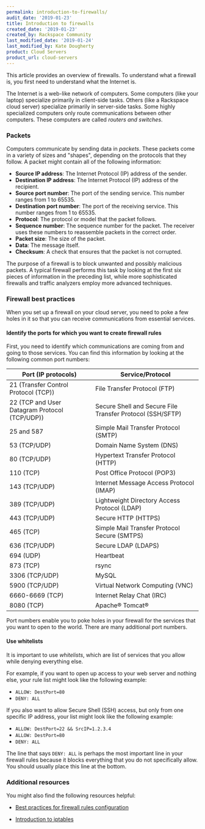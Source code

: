 ```yaml
---
permalink: introduction-to-firewalls/
audit_date: '2019-01-23'
title: Introduction to firewalls
created_date: '2019-01-23'
created_by: Rackspace Community
last_modified_date: '2019-01-24'
last_modified_by: Kate Dougherty
product: Cloud Servers
product_url: cloud-servers
---
```


This article provides an overview of firewalls. To understand what a firewall
is, you first need to understand what the Internet is.

The Internet is a web-like network of computers. Some computers (like your
laptop) specialize primarily in client-side tasks. Others (like a Rackspace
cloud server) specialize primarily in server-side tasks. Some highly
specialized computers only route communications between other computers.
These computers are called _routers and switches_.

### Packets

Computers communicate by sending data in _packets_. These packets come in a
variety of sizes and "shapes", depending on the protocols that they follow.
A packet might contain all of the following information:

* **Source IP address**: The Internet Protocol (IP) address of the sender.
* **Destination IP address**: The Internet Protocol (IP) address of the
  recipient.
* **Source port number**: The port of the sending service. This number
  ranges from 1 to 65535.
* **Destination port number**: The port of the receiving service.
  This number ranges from 1 to 65535.
* **Protocol**: The protocol or model that the packet follows.
* **Sequence number**: The sequence number for the packet. The receiver uses
  these numbers to reassemble packets in the correct order.
* **Packet size**: The size of the packet.
* **Data**: The message itself.
* **Checksum**: A check that ensures that the packet is not corrupted.

The purpose of a firewall is to block unwanted and possibly malicious packets.
A typical firewall performs this task by looking at the first six pieces of
information in the preceding list, while more sophisticated firewalls and
traffic analyzers employ more advanced techniques.

### Firewall best practices

When you set up a firewall on your cloud server, you need to poke a few holes
in it so that you can receive communications from essential services.

#### Identify the ports for which you want to create firewall rules

First, you need to identify which communications are coming from and
going to those services. You can find this information by looking at the
following common port numbers:

| **Port (IP protocols)** | **Service/Protocol** |
|-----------------------------------------------|-----------------------------------------------------------|
| 21 (Transfer Control Protocol (TCP)) | File Transfer Protocol (FTP) |
| 22 (TCP and User Datagram Protocol (TCP/UDP)) | Secure Shell and Secure File Transfer Protocol (SSH/SFTP) |
| 25 and 587 | Simple Mail Transfer Protocol (SMTP) |
| 53 (TCP/UDP) | Domain Name System (DNS) |
| 80 (TCP/UDP) | Hypertext Transfer Protocol (HTTP) |
| 110 (TCP) | Post Office Protocol (POP3) |
| 143 (TCP/UDP) | Internet Message Access Protocol (IMAP) |
| 389 (TCP/UDP) | Lightweight Directory Access Protocol (LDAP) |
| 443 (TCP/UDP) | Secure HTTP (HTTPS) |
| 465 (TCP) | Simple Mail Transfer Protocol Secure (SMTPS) |
| 636 (TCP/UDP) |  Secure LDAP (LDAPS) |
| 694 (UDP) | Heartbeat |
| 873 (TCP) | rsync |
| 3306 (TCP/UDP) | MySQL |
| 5900 (TCP/UDP) | Virtual Network Computing (VNC) |
| 6660-6669 (TCP) | Internet Relay Chat (IRC) |
| 8080 (TCP) | Apache&reg; Tomcat&reg; |


Port numbers enable you to poke holes in your firewall for the services that
you want to open to the world. There are many additional port numbers.

#### Use whitelists

It is important to use _whitelists_, which are list of services that you allow
while denying everything else.

For example, if you want to open up access to your web server and nothing
else, your rule list might look like the following example:

* `ALLOW: DestPort=80`
* `DENY: ALL`

If you also want to allow Secure Shell (SSH) access, but only from one
specific IP address, your list might look like the following example:

* `ALLOW: DestPort=22 && SrcIP=1.2.3.4`
* `ALLOW: DestPort=80`
* `DENY: ALL`

The line that says `DENY: ALL` is perhaps the most important line in your
firewall rules because it blocks everything that you do not specifically
allow. You should usually place this line at the bottom.

### Additional resources

You might also find the following resources helpful:

- [Best practices for firewall rules configuration](https://support.rackspace.com/how-to/best-practices-for-firewall-rules-configuration/)

- [Introduction to iptables](/how-to/introduction-to-iptables/)
